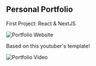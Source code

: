## Personal Portfolio

First Project: React & NextJS

![Portfolio Website](https://ibb.co/gt1FWWY)


Based on this youtuber's template! 

![Portfolio Video](https://www.youtube.com/watch?v=OPaLnMw2i_0)